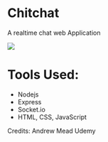 # Chitchat
A realtime chat web Application

![](https://github.com/Naveeng007/chitchat/blob/master/public/img/My%20Video1.gif)

# Tools Used:

* Nodejs
* Express 
* Socket.io
* HTML, CSS, JavaScript

Credits: Andrew Mead Udemy
